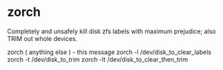 # zorch
Completely and unsafely kill disk zfs labels with maximum prejudice; also TRIM out whole devices.

zorch ( anything else )  - this message 
zorch -l /dev/disk_to_clear_labels 
zorch -t /dev/disk_to_trim 
zorch -lt /dev/disk_to_clear_then_trim
